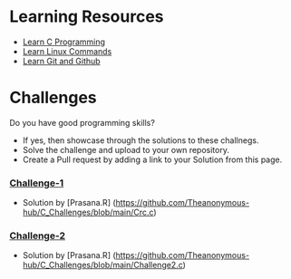 # Learning Resources
* [Learn C Programming](C-Resources.md)
* [Learn Linux Commands](Linux-Resources.md)
* [Learn Git and Github](C-Resources.md)

# Challenges
Do you have good programming skills? 
- If yes, then showcase through the solutions to these challnegs.
- Solve the challenge and upload to your own repository.
- Create a Pull request by adding a link to your Solution from this page.

### [Challenge-1](challenge-1.md)
* Solution by [Prasana.R] (https://github.com/Theanonymous-hub/C_Challenges/blob/main/Crc.c)

### [Challenge-2](challenge-2.md)
* Solution by [Prasana.R] (https://github.com/Theanonymous-hub/C_Challenges/blob/main/Challenge2.c)
